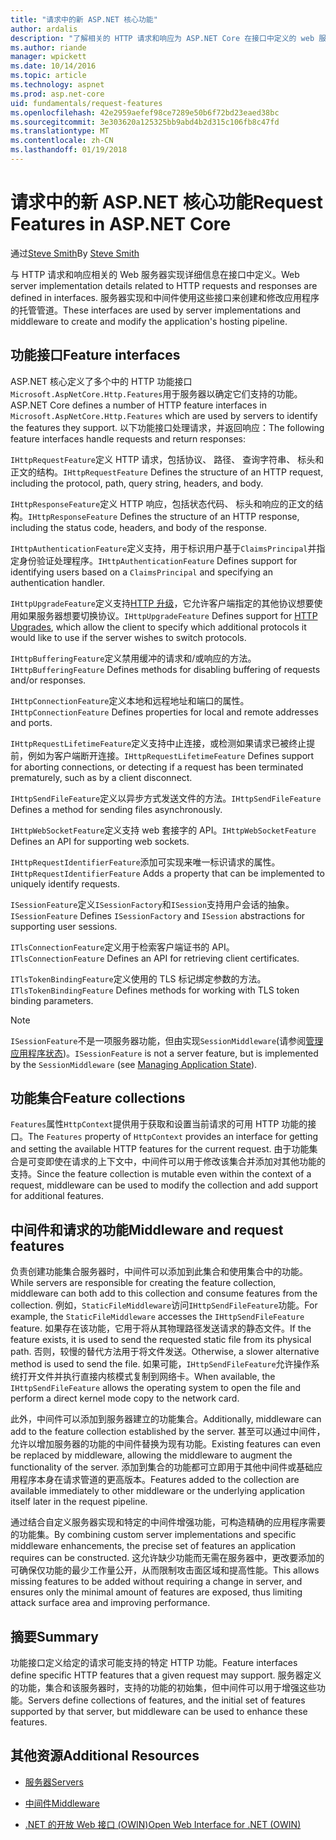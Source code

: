 ```yaml
---
title: "请求中的新 ASP.NET 核心功能"
author: ardalis
description: "了解相关的 HTTP 请求和响应为 ASP.NET Core 在接口中定义的 web 服务器实现详细信息。"
ms.author: riande
manager: wpickett
ms.date: 10/14/2016
ms.topic: article
ms.technology: aspnet
ms.prod: asp.net-core
uid: fundamentals/request-features
ms.openlocfilehash: 42e2959aefef98ce7289e50b6f72bd23eaed38bc
ms.sourcegitcommit: 3e303620a125325bb9abd4b2d315c106fb8c47fd
ms.translationtype: MT
ms.contentlocale: zh-CN
ms.lasthandoff: 01/19/2018
---
```

# <a name="request-features-in-aspnet-core"></a><span data-ttu-id="de6e2-103">请求中的新 ASP.NET 核心功能</span><span class="sxs-lookup"><span data-stu-id="de6e2-103">Request Features in ASP.NET Core</span></span>

<span data-ttu-id="de6e2-104">通过[Steve Smith](https://ardalis.com/)</span><span class="sxs-lookup"><span data-stu-id="de6e2-104">By [Steve Smith](https://ardalis.com/)</span></span>

<span data-ttu-id="de6e2-105">与 HTTP 请求和响应相关的 Web 服务器实现详细信息在接口中定义。</span><span class="sxs-lookup"><span data-stu-id="de6e2-105">Web server implementation details related to HTTP requests and responses are defined in interfaces.</span></span> <span data-ttu-id="de6e2-106">服务器实现和中间件使用这些接口来创建和修改应用程序的托管管道。</span><span class="sxs-lookup"><span data-stu-id="de6e2-106">These interfaces are used by server implementations and middleware to create and modify the application's hosting pipeline.</span></span>

## <a name="feature-interfaces"></a><span data-ttu-id="de6e2-107">功能接口</span><span class="sxs-lookup"><span data-stu-id="de6e2-107">Feature interfaces</span></span>

<span data-ttu-id="de6e2-108">ASP.NET 核心定义了多个中的 HTTP 功能接口`Microsoft.AspNetCore.Http.Features`用于服务器以确定它们支持的功能。</span><span class="sxs-lookup"><span data-stu-id="de6e2-108">ASP.NET Core defines a number of HTTP feature interfaces in `Microsoft.AspNetCore.Http.Features` which are used by servers to identify the features they support.</span></span> <span data-ttu-id="de6e2-109">以下功能接口处理请求，并返回响应：</span><span class="sxs-lookup"><span data-stu-id="de6e2-109">The following feature interfaces handle requests and return responses:</span></span>

<span data-ttu-id="de6e2-110">`IHttpRequestFeature`定义 HTTP 请求，包括协议、 路径、 查询字符串、 标头和正文的结构。</span><span class="sxs-lookup"><span data-stu-id="de6e2-110">`IHttpRequestFeature` Defines the structure of an HTTP request, including the protocol, path, query string, headers, and body.</span></span>

<span data-ttu-id="de6e2-111">`IHttpResponseFeature`定义 HTTP 响应，包括状态代码、 标头和响应的正文的结构。</span><span class="sxs-lookup"><span data-stu-id="de6e2-111">`IHttpResponseFeature` Defines the structure of an HTTP response, including the status code, headers, and body of the response.</span></span>

<span data-ttu-id="de6e2-112">`IHttpAuthenticationFeature`定义支持，用于标识用户基于`ClaimsPrincipal`并指定身份验证处理程序。</span><span class="sxs-lookup"><span data-stu-id="de6e2-112">`IHttpAuthenticationFeature` Defines support for identifying users based on a `ClaimsPrincipal` and specifying an authentication handler.</span></span>

<span data-ttu-id="de6e2-113">`IHttpUpgradeFeature`定义支持[HTTP 升级](https://tools.ietf.org/html/rfc2616.html#section-14.42)，它允许客户端指定的其他协议想要使用如果服务器想要切换协议。</span><span class="sxs-lookup"><span data-stu-id="de6e2-113">`IHttpUpgradeFeature` Defines support for [HTTP Upgrades](https://tools.ietf.org/html/rfc2616.html#section-14.42), which allow the client to specify which additional protocols it would like to use if the server wishes to switch protocols.</span></span>

<span data-ttu-id="de6e2-114">`IHttpBufferingFeature`定义禁用缓冲的请求和/或响应的方法。</span><span class="sxs-lookup"><span data-stu-id="de6e2-114">`IHttpBufferingFeature` Defines methods for disabling buffering of requests and/or responses.</span></span>

<span data-ttu-id="de6e2-115">`IHttpConnectionFeature`定义本地和远程地址和端口的属性。</span><span class="sxs-lookup"><span data-stu-id="de6e2-115">`IHttpConnectionFeature` Defines properties for local and remote addresses and ports.</span></span>

<span data-ttu-id="de6e2-116">`IHttpRequestLifetimeFeature`定义支持中止连接，或检测如果请求已被终止提前，例如为客户端断开连接。</span><span class="sxs-lookup"><span data-stu-id="de6e2-116">`IHttpRequestLifetimeFeature` Defines support for aborting connections, or detecting if a request has been terminated prematurely, such as by a client disconnect.</span></span>

<span data-ttu-id="de6e2-117">`IHttpSendFileFeature`定义以异步方式发送文件的方法。</span><span class="sxs-lookup"><span data-stu-id="de6e2-117">`IHttpSendFileFeature` Defines a method for sending files asynchronously.</span></span>

<span data-ttu-id="de6e2-118">`IHttpWebSocketFeature`定义支持 web 套接字的 API。</span><span class="sxs-lookup"><span data-stu-id="de6e2-118">`IHttpWebSocketFeature` Defines an API for supporting web sockets.</span></span>

<span data-ttu-id="de6e2-119">`IHttpRequestIdentifierFeature`添加可实现来唯一标识请求的属性。</span><span class="sxs-lookup"><span data-stu-id="de6e2-119">`IHttpRequestIdentifierFeature` Adds a property that can be implemented to uniquely identify requests.</span></span>

<span data-ttu-id="de6e2-120">`ISessionFeature`定义`ISessionFactory`和`ISession`支持用户会话的抽象。</span><span class="sxs-lookup"><span data-stu-id="de6e2-120">`ISessionFeature` Defines `ISessionFactory` and `ISession` abstractions for supporting user sessions.</span></span>

<span data-ttu-id="de6e2-121">`ITlsConnectionFeature`定义用于检索客户端证书的 API。</span><span class="sxs-lookup"><span data-stu-id="de6e2-121">`ITlsConnectionFeature` Defines an API for retrieving client certificates.</span></span>

<span data-ttu-id="de6e2-122">`ITlsTokenBindingFeature`定义使用的 TLS 标记绑定参数的方法。</span><span class="sxs-lookup"><span data-stu-id="de6e2-122">`ITlsTokenBindingFeature` Defines methods for working with TLS token binding parameters.</span></span>

> [!NOTE]
> <span data-ttu-id="de6e2-123">`ISessionFeature`不是一项服务器功能，但由实现`SessionMiddleware`(请参阅[管理应用程序状态](app-state.md))。</span><span class="sxs-lookup"><span data-stu-id="de6e2-123">`ISessionFeature` is not a server feature, but is implemented by the `SessionMiddleware` (see [Managing Application State](app-state.md)).</span></span>

## <a name="feature-collections"></a><span data-ttu-id="de6e2-124">功能集合</span><span class="sxs-lookup"><span data-stu-id="de6e2-124">Feature collections</span></span>

<span data-ttu-id="de6e2-125">`Features`属性`HttpContext`提供用于获取和设置当前请求的可用 HTTP 功能的接口。</span><span class="sxs-lookup"><span data-stu-id="de6e2-125">The `Features` property of `HttpContext` provides an interface for getting and setting the available HTTP features for the current request.</span></span> <span data-ttu-id="de6e2-126">由于功能集合是可变即使在请求的上下文中，中间件可以用于修改该集合并添加对其他功能的支持。</span><span class="sxs-lookup"><span data-stu-id="de6e2-126">Since the feature collection is mutable even within the context of a request, middleware can be used to modify the collection and add support for additional features.</span></span>

## <a name="middleware-and-request-features"></a><span data-ttu-id="de6e2-127">中间件和请求的功能</span><span class="sxs-lookup"><span data-stu-id="de6e2-127">Middleware and request features</span></span>

<span data-ttu-id="de6e2-128">负责创建功能集合服务器时，中间件可以添加到此集合和使用集合中的功能。</span><span class="sxs-lookup"><span data-stu-id="de6e2-128">While servers are responsible for creating the feature collection, middleware can both add to this collection and consume features from the collection.</span></span> <span data-ttu-id="de6e2-129">例如，`StaticFileMiddleware`访问`IHttpSendFileFeature`功能。</span><span class="sxs-lookup"><span data-stu-id="de6e2-129">For example, the `StaticFileMiddleware` accesses the `IHttpSendFileFeature` feature.</span></span> <span data-ttu-id="de6e2-130">如果存在该功能，它用于将从其物理路径发送请求的静态文件。</span><span class="sxs-lookup"><span data-stu-id="de6e2-130">If the feature exists, it is used to send the requested static file from its physical path.</span></span> <span data-ttu-id="de6e2-131">否则，较慢的替代方法用于将文件发送。</span><span class="sxs-lookup"><span data-stu-id="de6e2-131">Otherwise, a slower alternative method is used to send the file.</span></span> <span data-ttu-id="de6e2-132">如果可能，`IHttpSendFileFeature`允许操作系统打开文件并执行直接内核模式复制到网络卡。</span><span class="sxs-lookup"><span data-stu-id="de6e2-132">When available, the `IHttpSendFileFeature` allows the operating system to open the file and perform a direct kernel mode copy to the network card.</span></span>

<span data-ttu-id="de6e2-133">此外，中间件可以添加到服务器建立的功能集合。</span><span class="sxs-lookup"><span data-stu-id="de6e2-133">Additionally, middleware can add to the feature collection established by the server.</span></span> <span data-ttu-id="de6e2-134">甚至可以通过中间件，允许以增加服务器的功能的中间件替换为现有功能。</span><span class="sxs-lookup"><span data-stu-id="de6e2-134">Existing features can even be replaced by middleware, allowing the middleware to augment the functionality of the server.</span></span> <span data-ttu-id="de6e2-135">添加到集合的功能都可立即用于其他中间件或基础应用程序本身在请求管道的更高版本。</span><span class="sxs-lookup"><span data-stu-id="de6e2-135">Features added to the collection are available immediately to other middleware or the underlying application itself later in the request pipeline.</span></span>

<span data-ttu-id="de6e2-136">通过结合自定义服务器实现和特定的中间件增强功能，可构造精确的应用程序需要的功能集。</span><span class="sxs-lookup"><span data-stu-id="de6e2-136">By combining custom server implementations and specific middleware enhancements, the precise set of features an application requires can be constructed.</span></span> <span data-ttu-id="de6e2-137">这允许缺少功能而无需在服务器中，更改要添加的可确保仅功能的最少工作量公开，从而限制攻击面区域和提高性能。</span><span class="sxs-lookup"><span data-stu-id="de6e2-137">This allows missing features to be added without requiring a change in server, and ensures only the minimal amount of features are exposed, thus limiting attack surface area and improving performance.</span></span>

## <a name="summary"></a><span data-ttu-id="de6e2-138">摘要</span><span class="sxs-lookup"><span data-stu-id="de6e2-138">Summary</span></span>

<span data-ttu-id="de6e2-139">功能接口定义给定的请求可能支持的特定 HTTP 功能。</span><span class="sxs-lookup"><span data-stu-id="de6e2-139">Feature interfaces define specific HTTP features that a given request may support.</span></span> <span data-ttu-id="de6e2-140">服务器定义的功能，集合和该服务器时，支持的功能的初始集，但中间件可以用于增强这些功能。</span><span class="sxs-lookup"><span data-stu-id="de6e2-140">Servers define collections of features, and the initial set of features supported by that server, but middleware can be used to enhance these features.</span></span>

## <a name="additional-resources"></a><span data-ttu-id="de6e2-141">其他资源</span><span class="sxs-lookup"><span data-stu-id="de6e2-141">Additional Resources</span></span>

* [<span data-ttu-id="de6e2-142">服务器</span><span class="sxs-lookup"><span data-stu-id="de6e2-142">Servers</span></span>](servers/index.md)

* [<span data-ttu-id="de6e2-143">中间件</span><span class="sxs-lookup"><span data-stu-id="de6e2-143">Middleware</span></span>](middleware.md)

* [<span data-ttu-id="de6e2-144">.NET 的开放 Web 接口 (OWIN)</span><span class="sxs-lookup"><span data-stu-id="de6e2-144">Open Web Interface for .NET (OWIN)</span></span>](owin.md)
